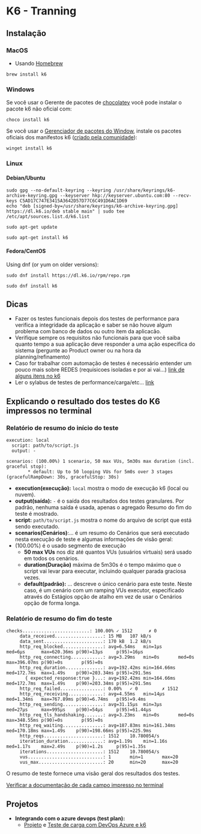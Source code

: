 # K6 - Tranning

## Instalação

### MacOS

- Usando [Homebrew](https://brew.sh/)

```
brew install k6
```

### Windows

Se você usar o Gerente de pacotes de [chocolatey](https://chocolatey.org/) você pode instalar o pacote k6 não oficial com:

```
choco install k6
```

Se você usar o [Gerenciador de pacotes do Window](https://github.com/microsoft/winget-cli), instale os pacotes oficiais dos manifestos k6 ([criado pela comunidade](https://github.com/microsoft/winget-pkgs/tree/master/manifests/k/k6/k6)):

```
winget install k6
```

### Linux

#### Debian/Ubuntu

```
sudo gpg --no-default-keyring --keyring /usr/share/keyrings/k6-archive-keyring.gpg --keyserver hkp://keyserver.ubuntu.com:80 --recv-keys C5AD17C747E3415A3642D57D77C6C491D6AC1D69
echo "deb [signed-by=/usr/share/keyrings/k6-archive-keyring.gpg] https://dl.k6.io/deb stable main" | sudo tee /etc/apt/sources.list.d/k6.list

sudo apt-get update

sudo apt-get install k6
```

#### Fedora/CentOS

Using dnf (or yum on older versions):

```
sudo dnf install https://dl.k6.io/rpm/repo.rpm

sudo dnf install k6
```

## Dicas

- Fazer os testes funcionais depois dos testes de performance para verifica a integridade da aplicação e saber se não houve algum problema com banco de dados ou outro item da aplicacão.
- Verifique sempre os requisitos não funcionais para que você saiba quanto tempo a sua aplicação deve responder a uma ação especifica do sistema (pergunte ao Product owner ou na hora da planning/refinamento)
- Caso for trabalhar com automação de testes é necessário entender um pouco mais sobre REDES (requisicoes isoladas e por ai vai...) [link de alguns itens no k6](https://k6.io/docs/using-k6/k6-options/reference/)
- Ler o sylabus de testes de performance/carga/etc... [link](https://bcr.bstqb.org.br/docs/syllabus_ct_pt_1.0br.pdf)

## Explicando o resultado dos testes do K6 impressos no terminal

### **Relatório de resumo do início do teste**

```
execution: local
  script: path/to/script.js
  output: -

scenarios: (100.00%) 1 scenario, 50 max VUs, 5m30s max duration (incl. graceful stop):
        * default: Up to 50 looping VUs for 5m0s over 3 stages (gracefulRampDown: 30s, gracefulStop: 30s)
```

- **execution(execução):** `local` mostra o modo de execução k6 (local ou nuvem).
- **output(saída):** `-` é o saída dos resultados dos testes granulares. Por padrão, nenhuma saída é usada, apenas o agregado Resumo do fim do teste é mostrado.
- **script:** `path/to/script.js` mostra o nome do arquivo de script que está sendo executado.
- **scenarios(Cenários)**:... é um resumo do Cenários que será executado nesta execução de teste e algumas informações de visão geral:
- (100.00%) é o usado segmento de execução
  - **50 max VUs** nos diz até quantos VUs (usuários virtuais) será usado em todos os cenários.
  - **duration(Duração)** máxima de 5m30s é o tempo máximo que o script vai levar para executar, incluindo qualquer parada graciosa vezes.
  - **default(padrão):** ... descreve o único cenário para este teste. Neste caso, é um cenário com um ramping VUs executor, especificado através do Estágios opção de atalho em vez de usar o Cenários opção de forma longa.

### **Relatório de resumo do fim do teste**

```
checks.........................: 100.00% ✓ 1512      ✗ 0   
     data_received..................: 15 MB   107 kB/s
     data_sent......................: 170 kB  1.2 kB/s
     http_req_blocked...............: avg=6.54ms   min=1µs      med=6µs      max=620.36ms p(90)=13µs     p(95)=16µs   
     http_req_connecting............: avg=3.29ms   min=0s       med=0s       max=396.07ms p(90)=0s       p(95)=0s     
     http_req_duration..............: avg=192.42ms min=164.66ms med=172.7ms  max=1.49s    p(90)=203.34ms p(95)=291.5ms
       { expected_response:true }...: avg=192.42ms min=164.66ms med=172.7ms  max=1.49s    p(90)=203.34ms p(95)=291.5ms
     http_req_failed................: 0.00%   ✓ 0         ✗ 1512
     http_req_receiving.............: avg=4.55ms   min=14µs     med=1.34ms   max=767.89ms p(90)=6.74ms   p(95)=9.4ms  
     http_req_sending...............: avg=31.15µs  min=3µs      med=27µs     max=995µs    p(90)=54µs     p(95)=61.44µs
     http_req_tls_handshaking.......: avg=3.23ms   min=0s       med=0s       max=348.55ms p(90)=0s       p(95)=0s     
     http_req_waiting...............: avg=187.83ms min=161.34ms med=170.18ms max=1.49s    p(90)=198.66ms p(95)=225.9ms
     http_reqs......................: 1512    10.780054/s
     iteration_duration.............: avg=1.19s    min=1.16s    med=1.17s    max=2.49s    p(90)=1.2s     p(95)=1.35s  
     iterations.....................: 1512    10.780054/s
     vus............................: 1       min=1       max=20
     vus_max........................: 20      min=20      max=20
```

O resumo de teste fornece uma visão geral dos resultados dos testes.

[Verificar a documentação de cada campo impresso no terminal](https://k6.io/docs/using-k6/metrics/)


## Projetos 

- **Integrando com o azure devops (test plan):**
  - [Projeto](https://dev.azure.com/GTRekter/_git/Training) e [Teste de carga com DevOps Azure e k6](https://medium.com/microsoftazure/load-testing-with-azure-devops-and-k6-839be039b68a)
